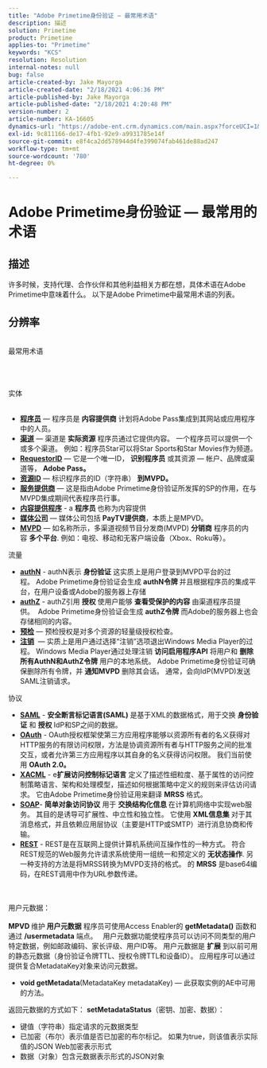 ```yaml
---
title: "Adobe Primetime身份验证 — 最常用术语"
description: 描述
solution: Primetime
product: Primetime
applies-to: "Primetime"
keywords: "KCS"
resolution: Resolution
internal-notes: null
bug: false
article-created-by: Jake Mayorga
article-created-date: "2/18/2021 4:06:36 PM"
article-published-by: Jake Mayorga
article-published-date: "2/18/2021 4:20:48 PM"
version-number: 2
article-number: KA-16605
dynamics-url: "https://adobe-ent.crm.dynamics.com/main.aspx?forceUCI=1&pagetype=entityrecord&etn=knowledgearticle&id=9ecbfd41-0372-eb11-a812-00224809aac7"
exl-id: 9c811166-de17-4fb1-92e9-a9931785e14f
source-git-commit: e8f4ca2dd578944d4fe399074fab461de88ad247
workflow-type: tm+mt
source-wordcount: '780'
ht-degree: 0%

---
```


# Adobe Primetime身份验证 — 最常用的术语

## 描述


许多时候，支持代理、合作伙伴和其他利益相关方都在想，具体术语在Adobe Primetime中意味着什么。 以下是Adobe Primetime中最常用术语的列表。


## 分辨率

<br>最常用术语<br><br>

<br><br>实体<br><br>
- <u><b>程序员</b></u>  — 程序员是 <b>内容提供商</b> 计划将Adobe Pass集成到其网站或应用程序中的人员。
- <u><b>渠道</b></u>  — 渠道是 <b>实际资源</b> 程序员通过它提供内容。 一个程序员可以提供一个或多个渠道。 例如：程序员Star可以将Star Sports和Star Movies作为频道。
- <u><b>RequestorID</b></u>  — 它是一个唯一ID， <b>识别程序员</b> 或其资源 — 帐户、品牌或渠道等， <b>Adobe Pass。 </b>
- <u><b>资源ID</b></u>  — 标识程序员的ID（字符串） <b>到MVPD。 </b>
- <u><b>服务提供商</b></u>  — 这是指由Adobe Primetime身份验证所发挥的SP的作用，在与MVPD集成期间代表程序员行事。
- <u><b>内容提供程序</b></u> - a <b>程序员 </b>也称为内容提供
- <u><b>媒体公司</b></u>  — 媒体公司包括 <b>PayTV提供商</b>，本质上是MPVD。
- <u><b>MVPD</b></u>  — 如名称所示，多渠道视频节目分发商(MVPD) <b>分销商</b> 程序员的内容 <b>多个平台</b>. 例如：电视、移动和无客户端设备（Xbox、Roku等）。

流量
- <u><b>authN</b></u> - authN表示 <b>身份验证</b> 这实质上是用户登录到MVPD平台的过程。 Adobe Primetime身份验证会生成 <b>authN令牌 </b>并且根据程序员的集成平台，在用户设备或Adobe的服务器上存储
- <u><b>authZ</b></u> - authZ引用 <b>授权</b> 使用户能够 <b>查看受保护的内容</b> 由渠道程序员提供。  Adobe Primetime身份验证会生成 <b>authZ令牌</b> 而Adobe的服务器上也会存储相同的内容。
- <u><b>预检</b></u>  — 预检授权是对多个资源的轻量级授权检查。
- <u><b>注销</b></u>  — 实质上是用户通过选择“注销”选项退出Windows Media Player的过程。 Windows Media Player通过处理注销 <b>访问启用程序API</b> 将用户和 <b>删除所有AuthN和AuthZ令牌</b> 用户的本地系统。 Adobe Primetime身份验证可确保删除所有令牌，并 <b>通知MVPD</b> 删除其会话。 通常，会向IdP(MVPD)发送SAML注销请求。



协议
- <b><u>SAML</u></b> - <b>安全断言标记语言(SAML)</b> 是基于XML的数据格式，用于交换 <b>身份验证</b> 和 <b>授权</b> IdP和SP之间的数据。
- <u><b>OAuth</b></u> - OAuth授权框架使第三方应用程序能够以资源所有者的名义获得对HTTP服务的有限访问权限，方法是协调资源所有者与HTTP服务之间的批准交互，或者允许第三方应用程序以其自身的名义获得访问权限。 我们当前使用 <b>OAuth 2.0。</b>
- <b><u>XACML</u></b> - e<b>扩展访问控制标记语言</b> 定义了描述性细粒度、基于属性的访问控制策略语言、架构和处理模型，描述如何根据策略中定义的规则来评估访问请求。 它由Adobe Primetime身份验证用来翻译 <b>MRSS</b> 格式。
- <b><u>SOAP</u></b>- <b>简单对象访问协议</b> 用于 <b>交换结构化信息 </b>在计算机网络中实现web服务。 其目的是诱导可扩展性、中立性和独立性。 它使用 <b>XML信息集</b> 对于其消息格式，并且依赖应用层协议（主要是HTTP或SMTP）进行消息协商和传输。
- <u><b>REST</b></u> - REST是在互联网上提供计算机系统间互操作性的一种方式。 符合REST规范的Web服务允许请求系统使用一组统一和预定义的 <b>无状态操作</b>. 另一种支持的方法是将MRSS转换为MVPD支持的格式。 的 <b>MRSS</b> 是base64编码，在REST调用中作为URL参数传递。

<br><br>用户元数据：<br><br>
<b>MPVD </b>维护<b> 用户元数据</b> 程序员可使用Access Enabler的 <b>getMetadata()</b> 函数和通过 <b>/usermetadata</b> 端点。   用户元数据功能使程序员可以访问不同类型的用户特定数据，例如邮政编码、家长评级、用户ID等。 用户元数据是 <b>扩展</b> 到以前可用的静态元数据（身份验证令牌TTL、授权令牌TTL和设备ID）。 应用程序可以通过提供复合MetadataKey对象来访问元数据。

- <b>void getMetadata</b>(MetadataKey metadataKey) — 此获取实例的AE中可用的方法。


返回元数据的方式如下： <b>setMetadataStatus</b>（密钥、加密、数据）：

- 键值（字符串）指定请求的元数据类型
- 已加密（布尔）表示值是否已加密的布尔标记。 如果为true，则该值表示实际值的JSON Web加密表示形式
- 数据（对象）包含元数据表示形式的JSON对象
